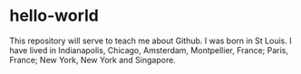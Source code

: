 # hello-world
This repository will serve to teach me about Github.
I was born in St Louis. I have lived in Indianapolis, Chicago, Amsterdam, Montpellier, France; Paris, France; New York, New York and Singapore.
